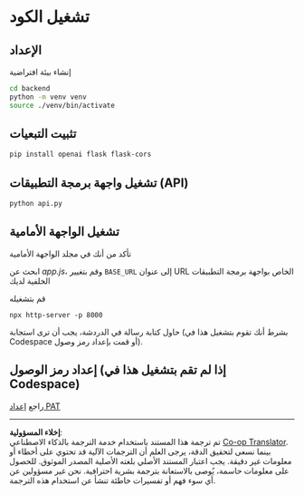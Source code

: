 <!--
CO_OP_TRANSLATOR_METADATA:
{
  "original_hash": "a7b7f54b13f9e6683a844d173ffdd766",
  "translation_date": "2025-08-28T15:57:13+00:00",
  "source_file": "9-chat-project/solution/README.md",
  "language_code": "ar"
}
-->
# تشغيل الكود

## الإعداد

إنشاء بيئة افتراضية

```sh
cd backend
python -m venv venv
source ./venv/bin/activate
```

## تثبيت التبعيات

```sh
pip install openai flask flask-cors 
```

## تشغيل واجهة برمجة التطبيقات (API)

```sh
python api.py
```

## تشغيل الواجهة الأمامية

تأكد من أنك في مجلد الواجهة الأمامية

ابحث عن *app.js*، وقم بتغيير `BASE_URL` إلى عنوان URL الخاص بواجهة برمجة التطبيقات الخلفية لديك

قم بتشغيله

```
npx http-server -p 8000
```

حاول كتابة رسالة في الدردشة، يجب أن ترى استجابة (بشرط أنك تقوم بتشغيل هذا في Codespace أو قمت بإعداد رمز وصول).

## إعداد رمز الوصول (إذا لم تقم بتشغيل هذا في Codespace)

راجع [إعداد PAT](https://docs.github.com/en/authentication/keeping-your-account-and-data-secure/managing-your-personal-access-tokens)

---

**إخلاء المسؤولية**:  
تم ترجمة هذا المستند باستخدام خدمة الترجمة بالذكاء الاصطناعي [Co-op Translator](https://github.com/Azure/co-op-translator). بينما نسعى لتحقيق الدقة، يرجى العلم أن الترجمات الآلية قد تحتوي على أخطاء أو معلومات غير دقيقة. يجب اعتبار المستند الأصلي بلغته الأصلية المصدر الموثوق. للحصول على معلومات حاسمة، يُوصى بالاستعانة بترجمة بشرية احترافية. نحن غير مسؤولين عن أي سوء فهم أو تفسيرات خاطئة تنشأ عن استخدام هذه الترجمة.